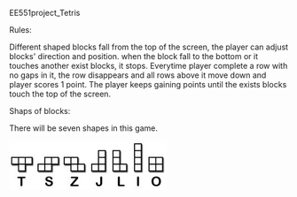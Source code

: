 EE551project_Tetris

Rules:

Different shaped blocks fall from the top of the screen, the player can adjust blocks' direction and position. when the block fall to the bottom or it touches another exist blocks, it stops. Everytime player complete a row with no gaps in it, the row disappears and all rows above it move down and player scores 1 point. The player keeps gaining points until the exists blocks touch the top of the screen.

Shaps of blocks:

There will be seven shapes in this game.

![image](https://github.com/tonyqtang/ee551project/blob/master/different%20_blocks.jpg)

